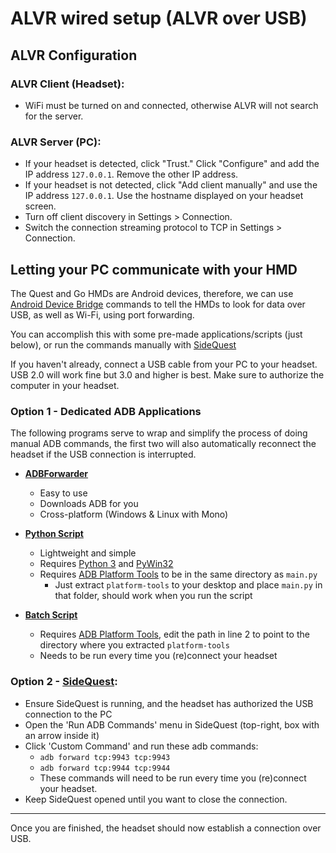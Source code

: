 # ALVR wired setup (ALVR over USB)

## ALVR Configuration

### ALVR Client (Headset):

* WiFi must be turned on and connected, otherwise ALVR will not search for the server.

### ALVR Server (PC):

* If your headset is detected, click "Trust." Click "Configure" and add the IP address `127.0.0.1`. Remove the other IP address.
* If your headset is not detected, click "Add client manually" and use the IP address `127.0.0.1`. Use the hostname displayed on your headset screen.
* Turn off client discovery in Settings > Connection.
* Switch the connection streaming protocol to TCP in Settings > Connection.

## Letting your PC communicate with your HMD

The Quest and Go HMDs are Android devices, therefore, we can use [Android Device Bridge](https://developer.android.com/studio/command-line/adb) commands to tell the HMDs to look for data over USB, as well as Wi-Fi, using port forwarding.

You can accomplish this with some pre-made applications/scripts (just below), or run the commands manually with [SideQuest](https://sidequestvr.com/setup-howto)

If you haven't already, connect a USB cable from your PC to your headset. USB 2.0 will work fine but 3.0 and higher is best. Make sure to authorize the computer in your headset.

### Option 1 - Dedicated ADB Applications

The following programs serve to wrap and simplify the process of doing manual ADB commands, the first two will also automatically reconnect the headset if the USB connection is interrupted.

* [**ADBForwarder**](https://github.com/AtlasTheProto/ADBForwarder)
   * Easy to use
   * Downloads ADB for you
   * Cross-platform (Windows & Linux with Mono)

* [**Python Script**](https://gist.github.com/Bad-At-Usernames/684784f42cbb69e22688a21173ec263d) 
   * Lightweight and simple
   * Requires [Python 3](https://www.python.org/downloads/) and [PyWin32](https://pypi.org/project/pywin32/)
   * Requires [ADB Platform Tools](https://developer.android.com/studio/releases/platform-tools) to be in the same directory as `main.py`
       * Just extract `platform-tools` to your desktop and place `main.py` in that folder, should work when you run the script

* [**Batch Script**](https://gist.github.com/AtlasTheProto/1f03c3aeac70c4af5b4f2fcd9b9273c0)
   * Requires [ADB Platform Tools](https://developer.android.com/studio/releases/platform-tools), edit the path in line 2 to point to the directory where you extracted `platform-tools`
   * Needs to be run every time you (re)connect your headset

### Option 2 - [SideQuest](https://sidequestvr.com/setup-howto):

* Ensure SideQuest is running, and the headset has authorized the USB connection to the PC
* Open the 'Run ADB Commands' menu in SideQuest (top-right, box with an arrow inside it)
* Click 'Custom Command' and run these adb commands: 
    * `adb forward tcp:9943 tcp:9943`
    * `adb forward tcp:9944 tcp:9944`
    * These commands will need to be run every time you (re)connect your headset.
* Keep SideQuest opened until you want to close the connection.


***

Once you are finished, the headset should now establish a connection over USB.
